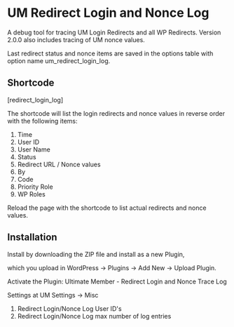 # UM Redirect Login and Nonce Log
A debug tool for tracing UM Login Redirects and all WP Redirects. Version 2.0.0 also includes tracing of UM nonce values.

Last redirect status and nonce items are saved in the options table with option name um_redirect_login_log.

## Shortcode
[redirect_login_log]

The shortcode will list the login redirects and nonce values in reverse order with the following items:

1. Time
2. User ID
3. User Name
4. Status
5. Redirect URL / Nonce values
6. By
7. Code
8. Priority Role
9. WP Roles

Reload the page with the shortcode to list actual redirects and nonce values.

## Installation
Install by downloading the ZIP file and install as a new Plugin, 

which you upload in WordPress -> Plugins -> Add New -> Upload Plugin.

Activate the Plugin: Ultimate Member - Redirect Login and Nonce Trace Log

Settings at UM Settings -> Misc

1. Redirect Login/Nonce Log User ID's
2. Redirect Login/Nonce Log max number of log entries 
